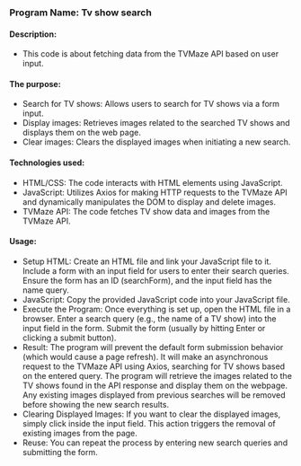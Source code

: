 
### Program Name: Tv show search

#### Description: 
* This code is about fetching data from the TVMaze API based on user input.

#### The purpose:
* Search for TV shows: Allows users to search for TV shows via a form input.
* Display images: Retrieves images related to the searched TV shows and displays them on the web page.
* Clear images: Clears the displayed images when initiating a new search.

#### Technologies used:
* HTML/CSS: The code interacts with HTML elements using JavaScript.
* JavaScript: Utilizes Axios for making HTTP requests to the TVMaze API and
  dynamically manipulates the DOM to display and delete images.
* TVMaze API: The code fetches TV show data and images from the TVMaze API.

#### Usage:
* Setup HTML:
  Create an HTML file and link your JavaScript file to it.
  Include a form with an input field for users to enter their search queries.
  Ensure the form has an ID (searchForm), and the input field has the name query.
* JavaScript:
  Copy the provided JavaScript code into your JavaScript file.
* Execute the Program:
  Once everything is set up, open the HTML file in a browser.
  Enter a search query (e.g., the name of a TV show) into the input field in the form.
  Submit the form (usually by hitting Enter or clicking a submit button).
* Result:
  The program will prevent the default form submission behavior (which would cause a page refresh).
  It will make an asynchronous request to the TVMaze API using Axios, searching for TV shows based on the entered query.
  The program will retrieve the images related to the TV shows found in the API response and display them on the webpage.
  Any existing images displayed from previous searches will be removed before showing the new search results.
* Clearing Displayed Images:
  If you want to clear the displayed images, simply click inside the input field.
  This action triggers the removal of existing images from the page.
* Reuse:
  You can repeat the process by entering new search queries and submitting the form.



